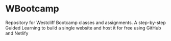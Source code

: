 # WBootcamp
Repository for Westcliff Bootcamp classes and assignments.
A step-by-step Guided Learning to build a single website and host it for free using GitHub and Netlify
